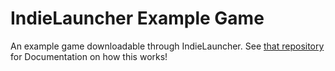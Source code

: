 IndieLauncher Example Game
==========================

An example game downloadable through IndieLauncher. See [that repository](https://github.com/dan200/IndieLauncherExampleGame) for Documentation on how this works!
